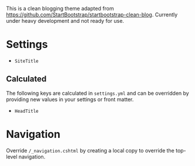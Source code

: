 This is a clean blogging theme adapted from https://github.com/StartBootstrap/startbootstrap-clean-blog. Currently under heavy development and not ready for use.

# Settings

- `SiteTitle`

## Calculated

The following keys are calculated in `settings.yml` and can be overridden by providing new values in your settings or front matter.

- `HeadTitle`

# Navigation

Override `/_navigation.cshtml` by creating a local copy to override the top-level navigation.